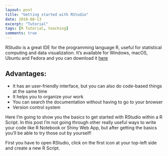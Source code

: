```yaml
---
layout: post
title: "Getting started with RStudio"
date: 2018-08-13
excerpt: "Tutorial"
tags: [R Tutorial, teaching]
comments: true
---
```


RStudio is a great IDE for the programming language R, useful for statistical computing and data visualization. It’s available for Windows, macOS, Ubuntu and Fedora and you can download it <a href="https://www.rstudio.com/products/rstudio/download/">here</a>

## Advantages:
* It has an  user-friendly interface, but you can also do code-based things at the same time
* It helps you to organize your work
* You can search the documentation without having to go to your browser
* Version control system

Here I’m going to show you the basics to get started with RStudio within a R Script. In this post I’m not going through other really useful ways to write your code like R Notebook or Shiny Web App, but after getting the basics you’ll be able to try those out by yourself! 

First you have to open RStudio, click on the first icon at your top-left side and create a new R Script. 
